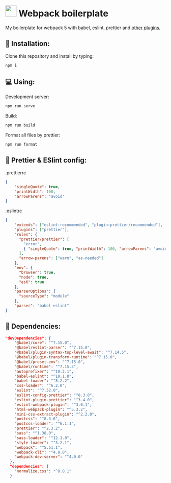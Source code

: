 # <img width="35" height="35" src="https://webpack.js.org/assets/icon-square-big.svg"> Webpack boilerplate
My boilerplate for webpack 5 with babel, eslint, prettier and [other plugins.](#file_folder-dependencies)

## :floppy_disk: Installation:
Clone this repository and install by typing:
``` bash
npm i
```

## :computer: Using:

Development server:
``` bash
npm run serve
```

Build:
``` bash
npm run build
```

Format all files by prettier:
``` bash
npm run format
```


## :abcd: Prettier & ESlint config:

.prettierrc
``` JSON
{
    "singleQuote": true,
    "printWidth": 100,
    "arrowParens": "avoid"
}
```

.eslintrc
``` JSON
{
    "extends": ["eslint:recommended", "plugin:prettier/recommended"],
    "plugins": ["prettier"],
    "rules": {
      "prettier/prettier": [
        "error",
        { "singleQuote": true, "printWidth": 100, "arrowParens": "avoid" }
      ],
      "arrow-parens": ["warn", "as-needed"]
    },
    "env": {
      "browser": true,
      "node": true,
      "es6": true
    },
    "parserOptions": {
      "sourceType": "module"
    },
    "parser": "babel-eslint"
}
```

## :file_folder: Dependencies:
```JSON
"devDependencies": {
    "@babel/core": "^7.15.0",
    "@babel/eslint-parser": "^7.15.0",
    "@babel/plugin-syntax-top-level-await": "^7.14.5",
    "@babel/plugin-transform-runtime": "^7.15.0",
    "@babel/preset-env": "^7.15.0",
    "@babel/runtime": "^7.15.3",
    "autoprefixer": "^10.3.1",
    "babel-eslint": "^10.1.0",
    "babel-loader": "^8.2.2",
    "css-loader": "^6.2.0",
    "eslint": "^7.32.0",
    "eslint-config-prettier": "^8.3.0",
    "eslint-plugin-prettier": "^3.4.0",
    "eslint-webpack-plugin": "^3.0.1",
    "html-webpack-plugin": "^5.3.2",
    "mini-css-extract-plugin": "^2.2.0",
    "postcss": "^8.3.6",
    "postcss-loader": "^6.1.1",
    "prettier": "^2.3.2",
    "sass": "^1.38.0",
    "sass-loader": "^12.1.0",
    "style-loader": "^3.2.1",
    "webpack": "^5.51.1",
    "webpack-cli": "^4.8.0",
    "webpack-dev-server": "^4.0.0"
  },
  "dependencies": {
    "normalize.css": "^8.0.1"
  }
```
